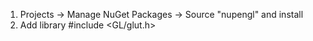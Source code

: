1) Projects -> Manage NuGet Packages -> Source "nupengl" and install
2) Add library #include <GL/glut.h>
